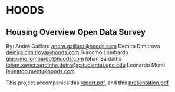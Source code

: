 # HOODS
## Housing Overview Open Data Survey
By:
    André Gaillard andre.gaillard@hoods.com
    Demira Dimitrova demira.dimitrova@hoods.com
    Giacomo Lombardo giacomo.lombardo@hoods.com
    Iohan Sardinha iohan.xavier.sardinha.dutra@estudiantat.upc.edu
    Leonardo Menti leonardo.menti@hoods.com

This project accompanies this [report.pdf](documents/report.pdf), and this [presentation.pdf](documents/presentation.pdf)
